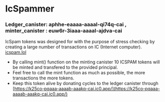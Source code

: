 # IcSpammer


### Ledger_canister: aphhe-eaaaa-aaaal-qi74q-cai , minter_canister : euw6r-3iaaa-aaaal-ajdva-cai

IcSpam tokens was designed for with the purpose of stress checking by creating a large number of transactions on IC (Internet computer).
[icspam.lol](https://icspam.lol)


- By calling mint() function on the minting canister 10 ICSPAM tokens will be minted and transfered to the provided principal.
- Feel free to call the mint function as much as possible, the more transactions the more tokens.
- Keep this token alive by donating cycles to the ledger canister through [https://k25co-pqaaa-aaaab-aaakq-cai.ic0.app/](https://k25co-pqaaa-aaaab-aaakq-cai.ic0.app/)
